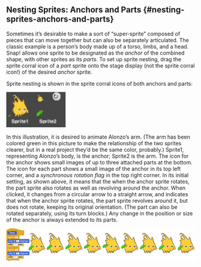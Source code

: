 ## Nesting Sprites: Anchors and Parts {#nesting-sprites-anchors-and-parts}

Sometimes it’s desirable to make a sort of “super-sprite” composed of pieces that can move together but can also be separately articulated. The classic example is a person’s body made up of a torso, limbs, and a head. Snap! allows one sprite to be designated as the _anchor_ of the combined shape, with other sprites as its _parts._ To set up sprite nesting, drag the sprite corral icon of a _part_ sprite onto the stage display (not the sprite corral icon!) of the desired _anchor_ sprite.

Sprite nesting is shown in the sprite corral icons of both anchors and parts:

![image](SnapManual/Image_024.jpg)

In this illustration, it is desired to animate Alonzo’s arm. (The arm has been colored green in this picture to make the relationship of the two sprites clearer, but in a real project they’d be the same color, probably.) Sprite1, representing Alonzo’s body, is the anchor; Sprite2 is the arm. The icon for the anchor shows small images of up to three attached parts at the bottom. The icon for each part shows a small image of the anchor in its top left corner, and a _synchronous rotation flag_ in the top right corner. In its initial setting, as shown above, it means that the when the anchor sprite rotates, the part sprite also rotates as well as revolving around the anchor. When clicked, it changes from a circular arrow to a straight arrow, and indicates that when the anchor sprite rotates, the part sprite revolves around it, but does not rotate, keeping its original orientation. (The part can also be rotated separately, using its turn blocks.) Any change in the position or size of the anchor is always extended to its parts.

![image](SnapManual/Image_025.png)